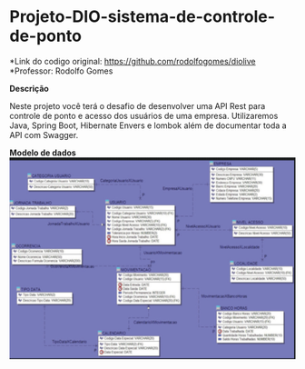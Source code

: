 # Projeto-DIO-sistema-de-controle-de-ponto

*Link do codigo original: https://github.com/rodolfogomes/diolive
*Professor: Rodolfo Gomes

**Descrição**

Neste projeto você terá o desafio de desenvolver uma API Rest para controle de ponto e acesso dos usuários de uma empresa. Utilizaremos Java, Spring Boot, Hibernate Envers e lombok além de documentar toda a API com Swagger.

**Modelo de dados** <br>
![](https://raw.githubusercontent.com/rdeconti/Projeto-DIO-Java-Spring-Controle-Ponto/main/modelo%20de%20dados.png)
